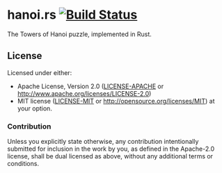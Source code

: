 # hanoi.rs [![Build Status][travis.svg]][travis]

The Towers of Hanoi puzzle, implemented in Rust.

## License

Licensed under either:

 * Apache License, Version 2.0 ([LICENSE-APACHE](LICENSE-APACHE) or http://www.apache.org/licenses/LICENSE-2.0)
 * MIT license ([LICENSE-MIT](LICENSE-MIT) or http://opensource.org/licenses/MIT) at your option.

### Contribution

Unless you explicitly state otherwise, any contribution intentionally submitted
for inclusion in the work by you, as defined in the Apache-2.0 license, shall be dual licensed as above, without any
additional terms or conditions.

 [travis]: https://travis-ci.org/naftulikay/hanoi.rs
 [travis.svg]: https://travis-ci.org/naftulikay/hanoi.rs.svg?branch=master
